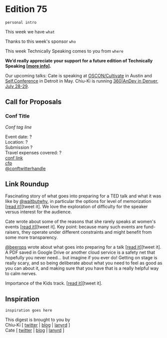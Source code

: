 # Edition 75

`personal intro`

This week we have `what`

Thanks to this week's sponsor `who`

This week Technically Speaking comes to you from `where` 

**We’d really appreciate your support for a future edition of Technically Speaking [[more info](http://www.techspeak.email/sponsorship/)].**  

Our upcoming talks: Cate is speaking at [OSCON/Cultivate](http://conferences.oreilly.com/oscon/open-source-us/) in Austin and [Self.Conference](http://selfconference.org/) in Detroit in May. Chiu-Ki is running [360|AnDev in Denver, July 28-29](http://360andev.com/).

## Call for Proposals

### Conf Title  
*Conf tag line* 
 
Event date: ?  
Location: ?  
Submission ?  
Travel expenses covered: ?  
[conf link](?)  
[cfp](?)  
[@conftwitterhandle](?)



## Link Roundup

Fascinating story of what goes into preparing for a TED talk and what it was like by [@waitbutwhy](http://twitter.com/waitbutwhy), in particular the options for level of memorization [[read it](http://waitbutwhy.com/2016/03/doing-a-ted-talk-the-full-story.html)][tweet it]. We love the exploration of difficulty for the speaker versus interest for the audience.

Cate wrote about some of the reasons that she rarely speaks at women's events [[read it](http://www.catehuston.com/blog/2016/04/21/the-trouble-with-womens-events/)][tweet it]. Key point: because many such events are fund-raisers, they operate under different constraints and might benefit from some more transparency.

[@beerops](http://twitter.com/beerops) wrote about what goes into preparing for a talk [[read it](https://beero.ps/2016/04/14/on-a-conference-speaking-routine/)][tweet it]. A PDF saved in Google Drive or another cloud service is a safety net that hopefully you never need... but imagine if you ever do! Getting on stage is really scary, and so being deliberate about what you need to feel as good as you can about it, and making sure that you have that is a really helpful way to calm nerves.

Importance of the Kids track. [[read it](https://metrocat.org/2016/04/thinking-about-ull)][tweet it].

## Inspiration

`inspiration goes here`  
  
  
This digest is brought to you by  
Chiu-Ki [ [twitter](https://twitter.com/chiuki) | [blog](http://blog.sqisland.com/) | [lanyrd](http://lanyrd.com/profile/chiuki/) ]  
Cate [ [twitter](https://twitter.com/catehstn) | [blog](http://www.catehuston.com/blog/) | [lanyrd](http://lanyrd.com/profile/catehstn/) ]
